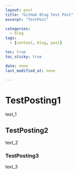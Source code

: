 ```yaml
---
layout: post
title: "GitHub Blog Test Post"
excerpt: "TestPost"

categories:
  - blog
tags:
  - [content, blog, post]

toc: true
toc_sticky: true

date: none
last_modified_at: none

---
```


# TestPosting1

text_1

## TestPosting2

text_2

### TestPosting3

text_3